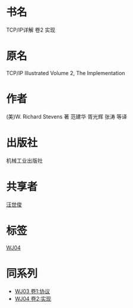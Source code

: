 # 书名 #
TCP/IP详解 卷2 实现

# 原名 #
TCP/IP Illustrated
Volume 2, The Implementation

# 作者 #
(美)W. Richard Stevens 著
范建华 胥光辉 张涛 等译

# 出版社 #
机械工业出版社

# 共享者 #
[汪世俊](WJ.md)

# 标签 #
[WJ04](WJ04.md)

# 同系列 #
  * [WJ03 卷1:协议](WJ03.md)
  * [WJ04 卷2:实现](WJ04.md)